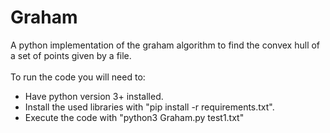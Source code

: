 # Graham
A python implementation of the graham algorithm to find the convex hull of a set of points given by a file.\
\
To run the code you will need to:
* Have python version 3+ installed.
* Install the used libraries with "pip install -r requirements.txt".
* Execute the code with "python3 Graham.py test1.txt"